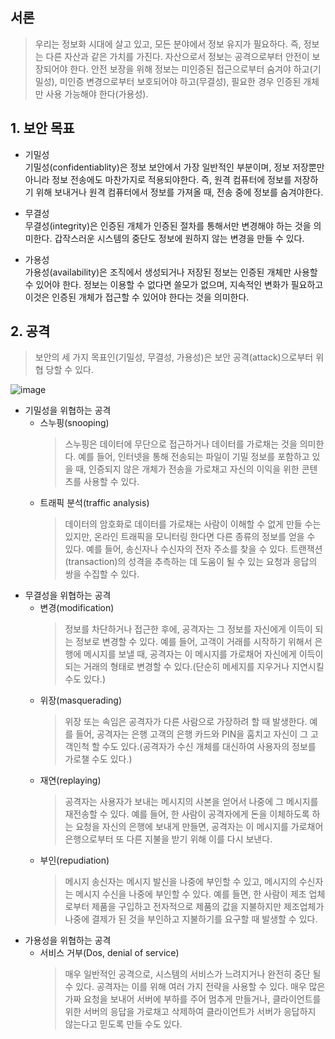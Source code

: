 ## 서론

> 우리는 정보화 시대에 살고 있고, 모든 분야에서 정보 유지가 필요하다. 즉, 정보는 다른 자산과 같은 가치를 가진다. 자산으로서 정보는 공격으로부터 안전이 보장되어야 한다. 안전 보장을 위해 정보는 미인증된 접근으로부터 숨겨야 하고(기밀성), 미인증 변경으로부터 보호되어야 하고(무결성), 필요한 경우 인증된 개체만 사용 가능해야 한다(가용성).

## 1. 보안 목표

- 기밀성<br>
  기밀성(confidentiablity)은 정보 보안에서 가장 일반적인 부분이며, 정보 저장뿐만 아니라 정보 전송에도 마찬가지로 적용되야한다. 즉, 원격 컴퓨터에 정보를 저장하기 위해 보내거나 원격 컴퓨터에서 정보를 가져올 때, 전송 중에 정보를 숨겨야한다.

- 무결성<br>
  무결성(integrity)은 인증된 개체가 인증된 절차를 통해서만 변경해야 하는 것을 의미한다. 갑작스러운 시스템의 중단도 정보에 원하지 않는 변경을 만들 수 있다.

- 가용성<br>
  가용성(availability)은 조직에서 생성되거나 저장된 정보는 인증된 개체만 사용할 수 있어야 한다. 정보는 이용할 수 없다면 쓸모가 없으며, 지속적인 변화가 필요하고 이것은 인증된 개체가 접근할 수 있어야 한다는 것을 의미한다.

## 2. 공격

> 보안의 세 가지 목표인(기밀성, 무결성, 가용성)은 보안 공격(attack)으로부터 위협 당할 수 있다.

![image](https://user-images.githubusercontent.com/90595291/148586375-59d5c81a-0f1e-41d9-8286-eb87a4249bfb.png)

- 기밀성을 위협하는 공격
  - 스누핑(snooping)<br>
    > 스누핑은 데이터에 무단으로 접근하거나 데이터를 가로채는 것을 의미한다. 예를 들어, 인터넷을 통해 전송되는 파일이 기밀 정보를 포함하고 있을 때, 인증되지 않은 개체가 전송을 가로채고 자신의 이익을 위한 콘텐츠를 사용할 수 있다.
  - 트래픽 분석(traffic analysis)
    > 데이터의 암호화로 데이터를 가로채는 사람이 이해할 수 없게 만들 수는 있지만, 온라인 트래픽을 모니터링 한다면 다른 종류의 정보를 얻을 수 있다. 예를 들어, 송신자나 수신자의 전자 주소를 찾을 수 있다. 트랜잭션(transaction)의 성격을 추측하는 데 도움이 될 수 있는 요청과 응답의 쌍을 수집할 수 있다.
- 무결성을 위협하는 공격
  - 변경(modification)
    > 정보를 차단하거나 접근한 후에, 공격자는 그 정보를 자신에게 이득이 되는 정보로 변경할 수 있다. 예를 들어, 고객이 거래를 시작하기 위해서 은행에 메시지를 보낼 때, 공격자는 이 메시지를 가로채어 자신에게 이득이 되는 거래의 형태로 변경할 수 있다.(단순히 메세지를 지우거나 지연시킬 수도 있다.)
  - 위장(masquerading)
    > 위장 또는 속임은 공격자가 다른 사람으로 가장하려 할 때 발생한다. 예를 들어, 공격자는 은행 고객의 은행 카드와 PIN을 훔치고 자신이 그 고객인척 할 수도 있다.(공격자가 수신 개체를 대신하여 사용자의 정보를 가로챌 수도 있다.)
  - 재연(replaying)
    > 공격자는 사용자가 보내는 메시지의 사본을 얻어서 나중에 그 메시지를 재전송할 수 있다. 예를 들어, 한 사람이 공격자에게 돈을 이체하도록 하는 요청을 자신의 은행에 보내게 만들면, 공격자는 이 메시지를 가로채어 은행으로부터 또 다른 지불을 받기 위해 이를 다시 보낸다.
  - 부인(repudiation)
    > 메시지 송신자는 메시지 발신을 나중에 부인할 수 있고, 메시지의 수신자는 메시지 수신을 나중에 부인할 수 있다. 예를 들면, 한 사람이 제조 업체로부터 제품을 구입하고 전자적으로 제품의 값을 지불하지만 제조업체가 나중에 결제가 된 것을 부인하고 지불하기를 요구할 때 발생할 수 있다.
- 가용성을 위협하는 공격
  - 서비스 거부(Dos, denial of service)
    > 매우 일반적인 공격으로, 시스템의 서비스가 느려지거나 완전히 중단 될 수 있다. 공격자는 이를 위해 여러 가지 전략을 사용할 수 있다. 매우 많은 가짜 요청을 보내어 서버에 부하를 주어 멈추게 만들거나, 클라이언트를 위한 서버의 응답을 가로채고 삭제하여 클라이언트가 서버가 응답하지 않는다고 믿도록 만들 수도 있다.
